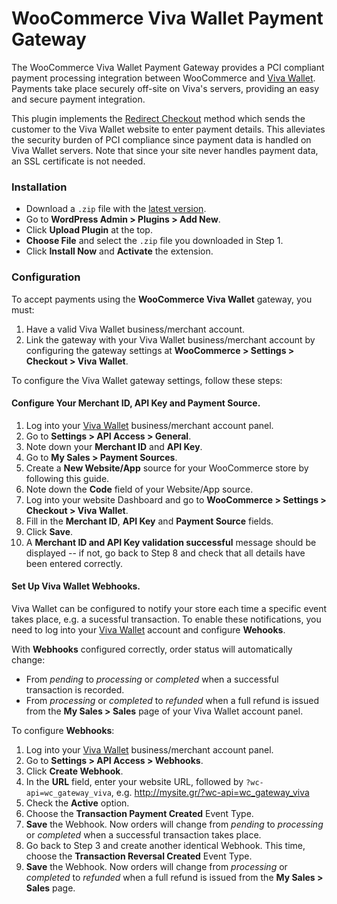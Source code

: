 # WooCommerce Viva Wallet Payment Gateway

The WooCommerce Viva Wallet Payment Gateway provides a PCI compliant payment processing integration between WooCommerce and [Viva Wallet](https://www.vivawallet.com). Payments take place securely off-site on Viva's servers, providing an easy and secure payment integration.

This plugin implements the [Redirect Checkout](https://github.com/VivaPayments/API/wiki/Redirect-Checkout) method which sends the customer to the Viva Wallet website to enter payment details. This alleviates the security burden of PCI compliance since payment data is handled on Viva Wallet servers. Note that since your site never handles payment data, an SSL certificate is not needed.

### Installation

* Download a `.zip` file with the [latest version](https://github.com/somewherewarm/woocommerce-gateway-viva/releases).
* Go to **WordPress Admin > Plugins > Add New**.
* Click **Upload Plugin** at the top.
* **Choose File** and select the `.zip` file you downloaded in Step 1.
* Click **Install Now** and **Activate** the extension.

### Configuration

To accept payments using the **WooCommerce Viva Wallet** gateway, you must:

1. Have a valid Viva Wallet business/merchant account.
2. Link the gateway with your Viva Wallet business/merchant account by configuring the gateway settings at **WooCommerce > Settings > Checkout > Viva Wallet**.

To configure the Viva Wallet gateway settings, follow these steps:


#### Configure Your Merchant ID, API Key and Payment Source.

1. Log into your [Viva Wallet](https://www.vivawallet.com) business/merchant account panel.
2. Go to **Settings > API Access > General**.
3. Note down your **Merchant ID** and **API Key**.
4. Go to **My Sales > Payment Sources**.
5. Create a **New Website/App** source for your WooCommerce store by following this guide.
6. Note down the **Code** field of your Website/App source.
7. Log into your website Dashboard and go to **WooCommerce > Settings > Checkout > Viva Wallet**.
8. Fill in the **Merchant ID**, **API Key** and **Payment Source** fields.
9. Click **Save**.
10. A **Merchant ID and API Key validation successful** message should be displayed -- if not, go back to Step 8 and check that all details have been entered correctly.


#### Set Up Viva Wallet Webhooks.

Viva Wallet can be configured to notify your store each time a specific event takes place, e.g. a sucessful transaction. To enable these notifications, you need to log into your [Viva Wallet](https://www.vivawallet.com) account and configure **Wehooks**.

With **Webhooks** configured correctly, order status will automatically change:

* From _pending_ to _processing_ or _completed_ when a successful transaction is recorded.
* From _processing_ or _completed_ to _refunded_ when a full refund is issued from the **My Sales > Sales** page of your Viva Wallet account panel.

To configure **Webhooks**:

1. Log into your [Viva Wallet](https://www.vivawallet.com) business/merchant account panel.
2. Go to **Settings > API Access > Webhooks**.
3. Click **Create Webhook**.
4. In the **URL** field, enter your website URL, followed by `?wc-api=wc_gateway_viva`, e.g. http://mysite.gr/?wc-api=wc_gateway_viva
5. Check the **Active** option.
6. Choose the **Transaction Payment Created** Event Type.
7. **Save** the Webhook. Now orders will change from _pending_ to _processing_ or _completed_ when a successful transaction takes place.
8. Go back to Step 3 and create another identical Webhook. This time, choose the **Transaction Reversal Created** Event Type.
9. **Save** the Webhook. Now orders will change from _processing_ or _completed_ to _refunded_ when a full refund is issued from the **My Sales > Sales** page.

